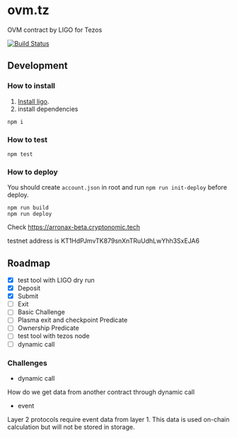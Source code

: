 # ovm.tz

OVM contract by LIGO for Tezos

[![Build Status](https://github.com/cryptoeconomicslab/ovm.tz/workflows/Test/badge.svg?branch=master)](https://github.com/cryptoeconomicslab/ovm.tz/actions)

## Development

### How to install

1. [Install ligo](https://ligolang.org/docs/intro/installation/).
2. install dependencies

```
npm i
```

### How to test

```
npm test
```

### How to deploy

You should create `account.json` in root and run `npm run init-deploy` before deploy.

```
npm run build
npm run deploy
```

Check https://arronax-beta.cryptonomic.tech

testnet address is KT1HdPJmvTK879snXnTRuUdhLwYhh3SxEJA6

## Roadmap

- [x] test tool with LIGO dry run
- [x] Deposit
- [x] Submit
- [ ] Exit
- [ ] Basic Challenge
- [ ] Plasma exit and checkpoint Predicate
- [ ] Ownership Predicate
- [ ] test tool with tezos node
- [ ] dynamic call

### Challenges

- dynamic call

How do we get data from another contract through dynamic call

- event

Layer 2 protocols require event data from layer 1. This data is used on-chain calculation but will not be stored in storage.
